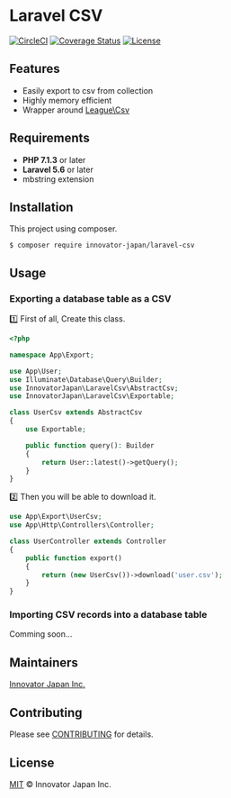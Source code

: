 # Laravel CSV
[![CircleCI](https://circleci.com/gh/innovator-japan/laravel-csv/tree/master.svg?style=svg)](https://circleci.com/gh/innovator-japan/laravel-csv/tree/master)
[![Coverage Status](https://coveralls.io/repos/github/innovator-japan/laravel-csv/badge.svg?branch=master)](https://coveralls.io/github/innovator-japan/laravel-csv?branch=master)
[![License](https://poser.pugx.org/innovator-japan/laravel-csv/license)](https://packagist.org/packages/innovator-japan/laravel-csv)

## Features
- Easily export to csv from collection
- Highly memory efficient
- Wrapper around [League\Csv](https://github.com/thephpleague/csv)

## Requirements
- **PHP 7.1.3** or later
- **Laravel 5.6** or later
- mbstring extension

## Installation
This project using composer.
```
$ composer require innovator-japan/laravel-csv
```

## Usage
### Exporting a database table as a CSV
1️⃣ First of all, Create this class.
```php
<?php

namespace App\Export;

use App\User;
use Illuminate\Database\Query\Builder;
use InnovatorJapan\LaravelCsv\AbstractCsv;
use InnovatorJapan\LaravelCsv\Exportable;

class UserCsv extends AbstractCsv
{
    use Exportable;

    public function query(): Builder
    {
        return User::latest()->getQuery();
    }
}
```

2️⃣ Then you will be able to download it.
```php
use App\Export\UserCsv;
use App\Http\Controllers\Controller;

class UserController extends Controller
{
    public function export()
    {
        return (new UserCsv())->download('user.csv');
    }
}
```

### Importing CSV records into a database table
Comming soon...

## Maintainers
[Innovator Japan Inc.](https://github.com/innovator-japan)

## Contributing
Please see [CONTRIBUTING](.github/CONTRIBUTING.md) for details.

## License
[MIT](LICENSE) © Innovator Japan Inc.
